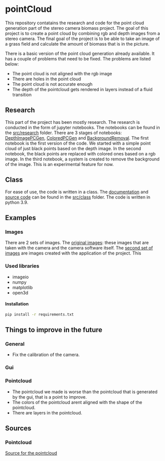 # pointCloud
This repository contatains the research and code for the point cloud generation part of the stereo camera biomass project. The goal of this project is to create a point cloud by combining rgb and depth images from a stereo camera. The final goal of the project is to be able to take an image of a grass field and calculate the amount of biomass that is in the picture.

There is a basic version of the point cloud generation already available. It has a couple of problems that need to be fixed. The problems are listed below:
- The point cloud is not aligned with the rgb image
- There are holes in the point cloud
- The point cloud is not accurate enough
- The depth of the pointcloud gets rendered in layers instead of a fluid transition

## Research
This part of the project has been mostly research. The research is conducted in the form of jupyter notebooks. The notebooks can be found in the [src/research](src/research) folder. There are 3 stages of notebooks: [DepthImagePCGen](DepthImagePCGen.ipynb), [ColoredPCGen](ColoredPCGen.ipynb) and [BackgroundRemoval](BackgroundRemoval.ipynb). The first notebook is the first version of the code. We started with a simple point cloud of just black points based on  the depth image. In the second notebook, the black points are replaced with colored ones based on a rgb image. In the third notebook, a system is created to remove the background of the image. This is an experimental feature for now.

## Class
For ease of use, the code is written in a class. The [documentation](src/Class/PointCloudGen.md) and [source code](src/Class/ColoredPCGen.py) can be found in the [src/class](src/class) folder. The code is written in python 3.9.

## Examples
### Images
There are 2 sets of images. The [original images](images/originalImages): these images that are taken with the camera and the camera software itself. The [second set of images](images/databomb2/) are images created with the application of the project. This 

### Used libraries
- imageio
- numpy
- matplotlib
- open3d
  
#### Installation
```bash
pip install -r requirements.txt
```

## Things to improve in the future
### General
- Fix the calibration of the camera.

### Gui

### Pointcloud
- The pointcloud we made is worse than the pointcloud that is generated by the gui, that is a point to improve.
- The colors of the pointcloud arent aligned with the shape of the pointcloud.
- There are layers in the pointcloud.

## Sources
### Pointcloud
[Source for the pointcloud](https://betterprogramming.pub/introduction-to-point-cloud-processing-dbda9b167534)
